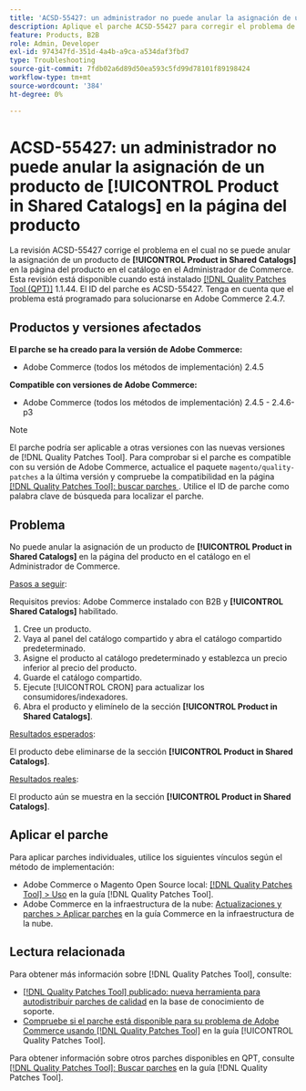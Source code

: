 ```yaml
---
title: 'ACSD-55427: un administrador no puede anular la asignación de un producto de **[!UICONTROL Product in Shared Catalogs]** en la página del producto'
description: Aplique el parche ACSD-55427 para corregir el problema de Adobe Commerce en el que no se puede quitar la asignación de un producto de **[!UICONTROL Product in Shared Catalogs]**.
feature: Products, B2B
role: Admin, Developer
exl-id: 974347fd-351d-4a4b-a9ca-a534daf3fbd7
type: Troubleshooting
source-git-commit: 7fdb02a6d89d50ea593c5fd99d78101f89198424
workflow-type: tm+mt
source-wordcount: '384'
ht-degree: 0%

---
```


# ACSD-55427: un administrador no puede anular la asignación de un producto de **[!UICONTROL Product in Shared Catalogs]** en la página del producto

La revisión ACSD-55427 corrige el problema en el cual no se puede anular la asignación de un producto de **[!UICONTROL Product in Shared Catalogs]** en la página del producto en el catálogo en el Administrador de Commerce. Esta revisión está disponible cuando está instalado [[!DNL Quality Patches Tool (QPT)]](https://experienceleague.adobe.com/en/docs/commerce-operations/tools/quality-patches-tool/quality-patches-tool-to-self-serve-quality-patches) 1.1.44. El ID del parche es ACSD-55427. Tenga en cuenta que el problema está programado para solucionarse en Adobe Commerce 2.4.7.

## Productos y versiones afectados

**El parche se ha creado para la versión de Adobe Commerce:**

* Adobe Commerce (todos los métodos de implementación) 2.4.5

**Compatible con versiones de Adobe Commerce:**

* Adobe Commerce (todos los métodos de implementación) 2.4.5 - 2.4.6-p3

>[!NOTE]
>
>El parche podría ser aplicable a otras versiones con las nuevas versiones de [!DNL Quality Patches Tool]. Para comprobar si el parche es compatible con su versión de Adobe Commerce, actualice el paquete `magento/quality-patches` a la última versión y compruebe la compatibilidad en la página [[!DNL Quality Patches Tool]: buscar parches ](https://experienceleague.adobe.com/tools/commerce-quality-patches/index.html). Utilice el ID de parche como palabra clave de búsqueda para localizar el parche.

## Problema

No puede anular la asignación de un producto de **[!UICONTROL Product in Shared Catalogs]** en la página del producto en el catálogo en el Administrador de Commerce.

<u>Pasos a seguir</u>:

Requisitos previos: Adobe Commerce instalado con B2B y **[!UICONTROL Shared Catalogs]** habilitado.
1. Cree un producto.
1. Vaya al panel del catálogo compartido y abra el catálogo compartido predeterminado.
1. Asigne el producto al catálogo predeterminado y establezca un precio inferior al precio del producto.
1. Guarde el catálogo compartido.
1. Ejecute [!UICONTROL CRON] para actualizar los consumidores/indexadores.
1. Abra el producto y elimínelo de la sección **[!UICONTROL Product in Shared Catalogs]**.

<u>Resultados esperados</u>:

El producto debe eliminarse de la sección **[!UICONTROL Product in Shared Catalogs]**.

<u>Resultados reales</u>:

El producto aún se muestra en la sección **[!UICONTROL Product in Shared Catalogs]**.

## Aplicar el parche

Para aplicar parches individuales, utilice los siguientes vínculos según el método de implementación:

* Adobe Commerce o Magento Open Source local: [[!DNL Quality Patches Tool] > Uso](/help/tools/quality-patches-tool/usage.md) en la guía [!DNL Quality Patches Tool].
* Adobe Commerce en la infraestructura de la nube: [Actualizaciones y parches > Aplicar parches](https://experienceleague.adobe.com/docs/commerce-cloud-service/user-guide/develop/upgrade/apply-patches.html) en la guía Commerce en la infraestructura de la nube.

## Lectura relacionada

Para obtener más información sobre [!DNL Quality Patches Tool], consulte:

* [[!DNL Quality Patches Tool] publicado: nueva herramienta para autodistribuir parches de calidad](https://experienceleague.adobe.com/en/docs/commerce-operations/tools/quality-patches-tool/quality-patches-tool-to-self-serve-quality-patches) en la base de conocimiento de soporte.
* [Compruebe si el parche está disponible para su problema de Adobe Commerce usando [!DNL Quality Patches Tool]](/help/tools/quality-patches-tool/patches-available-in-qpt/check-patch-for-magento-issue-with-magento-quality-patches.md) en la guía [!UICONTROL Quality Patches Tool].


Para obtener información sobre otros parches disponibles en QPT, consulte [[!DNL Quality Patches Tool]: Buscar parches](https://experienceleague.adobe.com/tools/commerce-quality-patches/index.html) en la guía [!DNL Quality Patches Tool].
